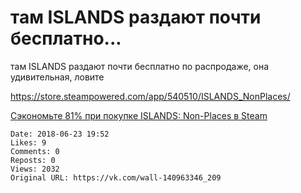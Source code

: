 # там ISLANDS раздают почти бесплатно...

там ISLANDS раздают почти бесплатно по распродаже, она удивительная, ловите

 https://store.steampowered.com/app/540510/ISLANDS_NonPlaces/

[Сэкономьте 81% при покупке ISLANDS: Non-Places в Steam](https://store.steampowered.com/app/540510/ISLANDS_NonPlaces/)

    Date: 2018-06-23 19:52
    Likes: 9
    Comments: 0
    Reposts: 0
    Views: 2032
    Original URL: https://vk.com/wall-140963346_209

